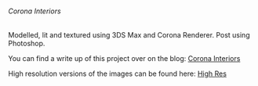 ###### Corona Interiors

Modelled, lit and textured using 3DS Max and Corona Renderer. Post using 
Photoshop.

You can find a write up of this project over on the blog: 
[Corona Interiors](http://www.carlocarfora.co.uk/blog/corona-interiors) 

High resolution versions of the images can be found here: 
[High Res](https://www.dropbox.com/sh/ux2gnkc3lm2bha6/AAD9056apMGKQ7qd_LpLpkf_a?dl=0)

